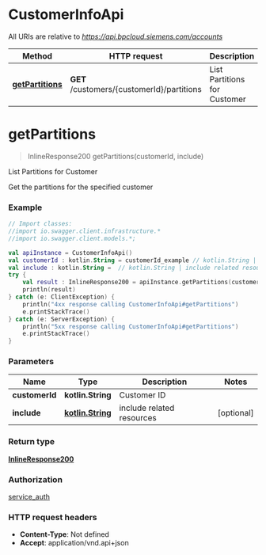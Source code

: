 # CustomerInfoApi

All URIs are relative to *https://api.bpcloud.siemens.com/accounts*

Method | HTTP request | Description
------------- | ------------- | -------------
[**getPartitions**](CustomerInfoApi.md#getPartitions) | **GET** /customers/{customerId}/partitions | List Partitions for Customer

<a name="getPartitions"></a>
# **getPartitions**
> InlineResponse200 getPartitions(customerId, include)

List Partitions for Customer

Get the partitions for the specified customer

### Example
```kotlin
// Import classes:
//import io.swagger.client.infrastructure.*
//import io.swagger.client.models.*;

val apiInstance = CustomerInfoApi()
val customerId : kotlin.String = customerId_example // kotlin.String | Customer ID
val include : kotlin.String =  // kotlin.String | include related resources
try {
    val result : InlineResponse200 = apiInstance.getPartitions(customerId, include)
    println(result)
} catch (e: ClientException) {
    println("4xx response calling CustomerInfoApi#getPartitions")
    e.printStackTrace()
} catch (e: ServerException) {
    println("5xx response calling CustomerInfoApi#getPartitions")
    e.printStackTrace()
}
```

### Parameters

Name | Type | Description  | Notes
------------- | ------------- | ------------- | -------------
 **customerId** | **kotlin.String**| Customer ID |
 **include** | [**kotlin.String**](.md)| include related resources | [optional]

### Return type

[**InlineResponse200**](InlineResponse200.md)

### Authorization

[service_auth](../README.md#service_auth)

### HTTP request headers

 - **Content-Type**: Not defined
 - **Accept**: application/vnd.api+json

